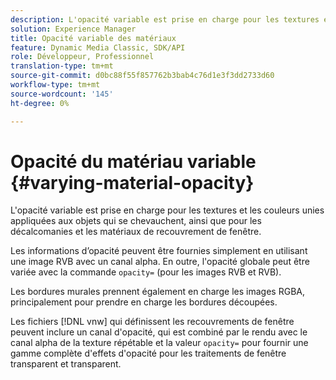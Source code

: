 ```yaml
---
description: L'opacité variable est prise en charge pour les textures et les couleurs unies appliquées aux objets qui se chevauchent, ainsi que pour les décalcomanies et les matériaux de recouvrement de fenêtre.
solution: Experience Manager
title: Opacité variable des matériaux
feature: Dynamic Media Classic, SDK/API
role: Développeur, Professionnel
translation-type: tm+mt
source-git-commit: d0bc88f55f857762b3bab4c76d1e3f3dd2733d60
workflow-type: tm+mt
source-wordcount: '145'
ht-degree: 0%

---
```



# Opacité du matériau variable {#varying-material-opacity}

L&#39;opacité variable est prise en charge pour les textures et les couleurs unies appliquées aux objets qui se chevauchent, ainsi que pour les décalcomanies et les matériaux de recouvrement de fenêtre.

Les informations d’opacité peuvent être fournies simplement en utilisant une image RVB avec un canal alpha. En outre, l&#39;opacité globale peut être variée avec la commande `opacity=` (pour les images RVB et RVB).

Les bordures murales prennent également en charge les images RGBA, principalement pour prendre en charge les bordures découpées.

Les fichiers [!DNL vnw] qui définissent les recouvrements de fenêtre peuvent inclure un canal d&#39;opacité, qui est combiné par le rendu avec le canal alpha de la texture répétable et la valeur `opacity=` pour fournir une gamme complète d&#39;effets d&#39;opacité pour les traitements de fenêtre transparent et transparent.
